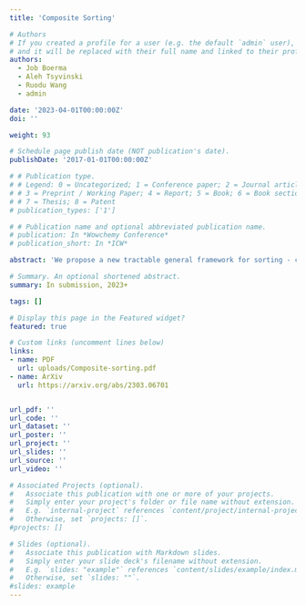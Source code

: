 ```yaml
---
title: 'Composite Sorting'

# Authors
# If you created a profile for a user (e.g. the default `admin` user), write the username (folder name) here
# and it will be replaced with their full name and linked to their profile.
authors:
  - Job Boerma
  - Aleh Tsyvinski
  - Ruodu Wang
  - admin

date: '2023-04-01T00:00:00Z'
doi: ''

weight: 93

# Schedule page publish date (NOT publication's date).
publishDate: '2017-01-01T00:00:00Z'

# # Publication type.
# # Legend: 0 = Uncategorized; 1 = Conference paper; 2 = Journal article;
# # 3 = Preprint / Working Paper; 4 = Report; 5 = Book; 6 = Book section;
# # 7 = Thesis; 8 = Patent
# publication_types: ['1']

# # Publication name and optional abbreviated publication name.
# publication: In *Wowchemy Conference*
# publication_short: In *ICW*

abstract: 'We propose a new tractable general framework for sorting - composite sorting. Composite sorting comprises of (1) distinct workers being assigned to the same job and (2) a given worker type simultaneously being part of both positive and negative sorting. We show that composite sorting generically arises in a class of sorting models when fixed investments can mitigate the variable costs of mismatch. We develop a complete characterization of equilibrium sorting as well as the corresponding equilibrium wages. Wages exhibit a local hierarchical structure meaning the relative wages depend solely on sorting patterns within narrow skill groups. Using this framework, we study within-job wage dispersion and demonstrate that quantitatively composite sorting may explain a sizable portion of wage dispersion within occupations in the United States.'

# Summary. An optional shortened abstract.
summary: In submission, 2023+

tags: []

# Display this page in the Featured widget?
featured: true

# Custom links (uncomment lines below)
links:
- name: PDF
  url: uploads/Composite-sorting.pdf
- name: ArXiv
  url: https://arxiv.org/abs/2303.06701


url_pdf: ''
url_code: ''
url_dataset: ''
url_poster: ''
url_project: ''
url_slides: ''
url_source: ''
url_video: ''

# Associated Projects (optional).
#   Associate this publication with one or more of your projects.
#   Simply enter your project's folder or file name without extension.
#   E.g. `internal-project` references `content/project/internal-project/index.md`.
#   Otherwise, set `projects: []`.
#projects: []

# Slides (optional).
#   Associate this publication with Markdown slides.
#   Simply enter your slide deck's filename without extension.
#   E.g. `slides: "example"` references `content/slides/example/index.md`.
#   Otherwise, set `slides: ""`.
#slides: example
---
```

